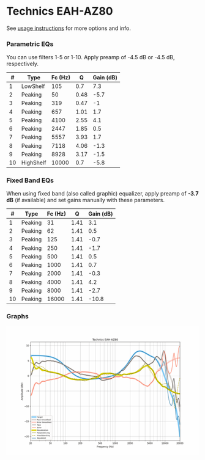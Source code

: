 # Technics EAH-AZ80
See [usage instructions](https://github.com/jaakkopasanen/AutoEq#usage) for more options and info.

### Parametric EQs
You can use filters 1-5 or 1-10. Apply preamp of -4.5 dB or -4.5 dB, respectively.

|   # | Type      |   Fc (Hz) |    Q |   Gain (dB) |
|-----|-----------|-----------|------|-------------|
|   1 | LowShelf  |       105 | 0.7  |         7.3 |
|   2 | Peaking   |        50 | 0.48 |        -5.7 |
|   3 | Peaking   |       319 | 0.47 |        -1   |
|   4 | Peaking   |       657 | 1.01 |         1.7 |
|   5 | Peaking   |      4100 | 2.55 |         4.1 |
|   6 | Peaking   |      2447 | 1.85 |         0.5 |
|   7 | Peaking   |      5557 | 3.93 |         1.7 |
|   8 | Peaking   |      7118 | 4.06 |        -1.3 |
|   9 | Peaking   |      8928 | 3.17 |        -1.5 |
|  10 | HighShelf |     10000 | 0.7  |        -5.8 |

### Fixed Band EQs
When using fixed band (also called graphic) equalizer, apply preamp of **-3.7 dB** (if available) and set gains manually with these parameters.

|   # | Type    |   Fc (Hz) |    Q |   Gain (dB) |
|-----|---------|-----------|------|-------------|
|   1 | Peaking |        31 | 1.41 |         3.1 |
|   2 | Peaking |        62 | 1.41 |         0.5 |
|   3 | Peaking |       125 | 1.41 |        -0.7 |
|   4 | Peaking |       250 | 1.41 |        -1.7 |
|   5 | Peaking |       500 | 1.41 |         0.5 |
|   6 | Peaking |      1000 | 1.41 |         0.7 |
|   7 | Peaking |      2000 | 1.41 |        -0.3 |
|   8 | Peaking |      4000 | 1.41 |         4.2 |
|   9 | Peaking |      8000 | 1.41 |        -2.7 |
|  10 | Peaking |     16000 | 1.41 |       -10.8 |

### Graphs
![](./Technics%20EAH-AZ80.png)
